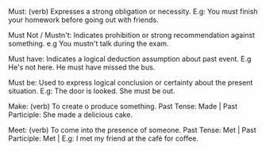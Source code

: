 Must: (verb) Expresses a strong obligation or necessity. E.g: You must finish your homework before going out with friends. 

Must Not / Mustn't: Indicates prohibition or strong recommendation against something. e.g You mustn't talk during the exam. 

Must have: Indicates a logical deduction assumption about past event. E.g He's not here. He must have missed the bus.

Must be: Used to express logical conclusion or certainty about the present situation. E.g: The door is looked. She must be out. 

Make: (verb) To create o produce something. Past Tense: Made | Past Participle: She made a delicious cake.

Meet: (verb) To come into the presence of someone. Past Tense: Met | Past Participle: Met | E.g: I met my friend at the café for coffee.

